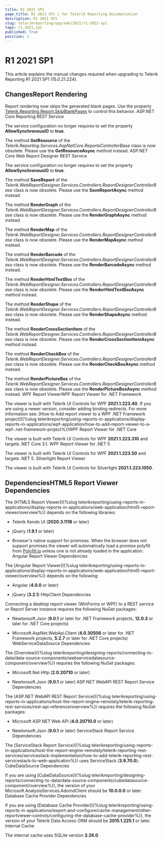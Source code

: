 ```yaml
---
title: R1 2021 SP1
page_title: R1 2021 SP1 | for Telerik Reporting Documentation
description: R1 2021 SP1
slug: telerikreporting/upgrade/2021/r1-2021-sp1
tags: r1,2021,sp1
published: True
position: 1
---
```


# R1 2021 SP1



This article explains the manual changes required when upgrading to Telerik Reporting R1 2021 SP1 (15.0.21.224).

## ChangesReport Rendering

Report rendering now skips the generated blank pages. Use the property
                [Telerik.Reporting.Report.SkipBlankPages](/reporting/api/Telerik.Reporting.Report#Telerik_Reporting_Report_SkipBlankPages)                to control this behavior.
              ASP.NET Core Reporting REST Service

The service configuration no longer requires to set the property __AllowSynchronousIO__ to __true__.
              

The method __GetResource__ of the *Telerik.Reporting.Services.AspNetCore.ReportsControllerBase* class is now obsolete.
                Please use the __GetResourceAsync__ method instead.
              ASP.NET Core Web Report Designer REST Service

The service configuration no longer requires to set the property __AllowSynchronousIO__ to __true__.
              

The method __SaveReport__ of the *Telerik.WebReportDesigner.Services.Controllers.ReportDesignerControllerBase* class is now obsolete.
                Please use the __SaveReportAsync__ method instead.
              

The method __RenderGraph__ of the *Telerik.WebReportDesigner.Services.Controllers.ReportDesignerControllerBase* class is now obsolete.
                Please use the __RenderGraphAsync__ method instead.
              

The method __RenderMap__ of the *Telerik.WebReportDesigner.Services.Controllers.ReportDesignerControllerBase* class is now obsolete.
                Please use the __RenderMapAsync__ method instead.
              

The method __RenderBarcode__ of the *Telerik.WebReportDesigner.Services.Controllers.ReportDesignerControllerBase* class is now obsolete.
                Please use the __RenderBarcodeAsync__ method instead.
              

The method __RenderHtmlTextBox__ of the *Telerik.WebReportDesigner.Services.Controllers.ReportDesignerControllerBase* class is now obsolete.
                Please use the __RenderHtmlTextBoxAsync__ method instead.
              

The method __RenderShape__ of the *Telerik.WebReportDesigner.Services.Controllers.ReportDesignerControllerBase* class is now obsolete.
                Please use the __RenderShapeAsync__ method instead.
              

The method __RenderCrossSectionItem__ of the *Telerik.WebReportDesigner.Services.Controllers.ReportDesignerControllerBase* class is now obsolete.
                Please use the __RenderCrossSectionItemAsync__ method instead.
              

The method __RenderCheckBox__ of the *Telerik.WebReportDesigner.Services.Controllers.ReportDesignerControllerBase* class is now obsolete.
                Please use the __RenderCheckBoxAsync__ method instead.
              

The method __RenderPictureBox__ of the *Telerik.WebReportDesigner.Services.Controllers.ReportDesignerControllerBase* class is now obsolete.
                Please use the __RenderPictureBoxAsync__ method instead.
              WPF Report ViewerWPF Report Viewer for .NET Framework

The viewer is built with Telerik UI Controls for WPF __2021.1.223.40__.
                    If you are using a newer version, consider adding binding redirects. For more information see:
                    [How to Add report viewer to a WPF .NET Framework project]({%slug telerikreporting/using-reports-in-applications/display-reports-in-applications/wpf-application/how-to-add-report-viewer-to-a-wpf-.net-framework-project%})WPF Report Viewer for .NET Core

The viewer is built with Telerik UI Controls for WPF __2021.1.223.310__ and targets .NET Core 3.1.
                  WPF Report Viewer for .NET 5

The viewer is built with Telerik UI Controls for WPF __2021.1.223.50__ and targets .NET 5.
                  Silverlight Report Viewer

The viewer is built with Telerik UI Controls for Silverlight __2021.1.223.1050__.
              

## DependenciesHTML5 Report Viewer Dependencies

The [HTML5 Report Viewer]({%slug telerikreporting/using-reports-in-applications/display-reports-in-applications/web-application/html5-report-viewer/overview%}) depends on the following libraries:
              

* Telerik Kendo UI (__2020.3.1118__ or later)
                  

* jQuery (__1.9.1__ or later)
                  

* Browser's native support for promises. When the browser does not support promises
                    the viewer will automatically load a promise polyfill from [Polyfill.io](https://polyfill.io) unless one is not already loaded in the application.
                  Angular Report Viewer Dependencies

The [Angular Report Viewer]({%slug telerikreporting/using-reports-in-applications/display-reports-in-applications/web-application/html5-report-viewer/overview%}) depends on the following:
              

* Angular (__4.0.0__ or later)
                  

* jQuery (__3.2.1__)
                  HttpClient Dependencies

Connecting a desktop report viewer (WinForms or WPF) to a REST service or Report Server instance requires the following NuGet packages:
              

* Newtonsoft.Json (__9.0.1__ or later for .NET Framework projects, __12.0.3__ or later for .NET Core projects)
                  

* Microsoft.AspNet.WebApi.Client (__4.0.30506__ or later for .NET Framework projects, __5.2.7__ or later for .NET Core projects)
                  WebServiceDataSource Dependencies

The [Overview]({%slug telerikreporting/designing-reports/connecting-to-data/data-source-components/webservicedatasource-component/overview%}) requires the following NuGet packages:
              

* Microsoft.Net.Http (__2.0.20710__ or later)
                  

* Newtonsoft.Json (__9.0.1__ or later)
                  ASP.NET WebAPI REST Report Service Dependencies

The [ASP.NET WebAPI REST Report Service]({%slug telerikreporting/using-reports-in-applications/host-the-report-engine-remotely/telerik-reporting-rest-services/rest-api-reference/overview%}) requires the following NuGet packages:
              

* Microsoft ASP.NET Web API (__4.0.20710.0__ or later)
                  

* Newtonsoft.Json (__9.0.1__ or later)
                  ServiceStack Report Service Dependencies

The [ServiceStack Report Service]({%slug telerikreporting/using-reports-in-applications/host-the-report-engine-remotely/telerik-reporting-rest-services/servicestack-implementation/how-to-add-telerik-reporting-rest-servicestack-to-web-application%}) uses
                ServiceStack (__3.9.70.0__):
              CubeDataSource Dependencies

If you are using [CubeDataSource]({%slug telerikreporting/designing-reports/connecting-to-data/data-source-components/cubedatasource-component/overview%}), the version of your
                Microsoft.AnalysisServices.AdomdClient should be __10.0.0.0__ or later.
              Database Cache Provider Dependencies

If you are using [Database Cache Provider]({%slug telerikreporting/using-reports-in-applications/export-and-configure/cache-management/other-reportviewer-controls/configuring-the-database-cache-provider%}), the version of your
                Telerik Data Access ORM should be __2015.1.225.1__ or later.
              Internal Cache

The internal cache uses SQLite version __3.26.0__.
              
